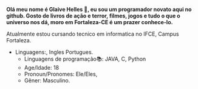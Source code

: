 **Olá meu nome é Glaive Helles :sparkling_heart:, eu sou um programador novato aqui no github. Gosto de livros de ação e terror, filmes, jogos e tudo o que o universo nos dá, moro em Fortaleza-CE é um prazer conhece-lo.**

Atualmente estou cursando tecnico em informatica no IFCE, Campus Fortaleza.
 
- Linguagens:, Ingles Portugues. 
  - Linguagens  de programação📚: JAVA, C, Python
  - Age/Idade: 18
  - Pronoun/Pronomes: Ele/Eles,
  -  Gêner: Masculino. 
